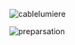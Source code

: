 ![cablelumiere](https://user-images.githubusercontent.com/112189073/236237181-4cabd4a9-a21e-449c-9645-53ed35968ff9.png)

![preparsation](https://user-images.githubusercontent.com/112189073/236264012-ddffc8ff-8a5f-4d4f-a952-6c03ae7b8940.jpg)
